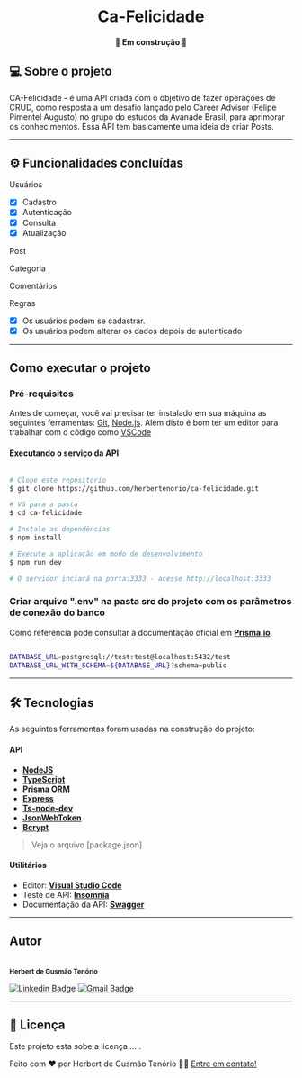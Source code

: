 
<p align="center">

 
</p>
<h1 align="center">
    Ca-Felicidade
</h1>

<h4 align="center"> 
	🚧  Em construção 🚧
</h4>


## 💻 Sobre o projeto

 CA-Felicidade - é uma API criada com o objetivo de fazer operações de CRUD, como resposta a um desafio lançado pelo Career Advisor (Felipe Pimentel Augusto) no grupo do estudos da Avanade Brasil, para aprimorar os conhecimentos. Essa API tem basicamente uma ideia de criar Posts.

---

## ⚙️ Funcionalidades concluídas

Usuários

  - [x] Cadastro
  - [x] Autenticação
  - [x] Consulta
  - [x] Atualização

Post

  
Categoria

 
Comentários


Regras

  - [x] Os usuários podem se cadastrar.
  - [x] Os usuários podem alterar os dados depois de autenticado

---

## Como executar o projeto

### Pré-requisitos

Antes de começar, você vai precisar ter instalado em sua máquina as seguintes ferramentas:
[Git](https://git-scm.com), [Node.js](https://nodejs.org/en/). 
Além disto é bom ter um editor para trabalhar com o código como [VSCode](https://code.visualstudio.com/)

#### Executando o serviço da API

```bash

# Clone este repositório
$ git clone https://github.com/herbertenorio/ca-felicidade.git

# Vá para a pasta 
$ cd ca-felicidade

# Instale as dependências
$ npm install

# Execute a aplicação em modo de desenvolvimento
$ npm run dev

# O servidor inciará na porta:3333 - acesse http://localhost:3333 

```
### Criar arquivo ".env" na pasta src do projeto com os parâmetros de conexão do banco
Como referência pode consultar a documentação oficial em **[Prisma.io](https://www.prisma.io/docs/guides/development-environment/environment-variables)**

```bash

DATABASE_URL=postgresql://test:test@localhost:5432/test
DATABASE_URL_WITH_SCHEMA=${DATABASE_URL}?schema=public

```
---

## 🛠 Tecnologias

As seguintes ferramentas foram usadas na construção do projeto:

#### **API**
  
-   **[NodeJS](https://nodejs.org/en/)**
-   **[TypeScript](https://www.typescriptlang.org/)**
-   **[Prisma ORM](https://www.prisma.io/)**
-   **[Express](https://expressjs.com/)**
-   **[Ts-node-dev](https://github.com/wclr/ts-node-dev)**
-   **[JsonWebToken](https://github.com/auth0/node-jsonwebtoken)**
-   **[Bcrypt](https://github.com/kelektiv/node.bcrypt.js)**

> Veja o arquivo  [package.json]

#### **Utilitários**

-   Editor:  **[Visual Studio Code](https://code.visualstudio.com/)**
-   Teste de API:  **[Insomnia](https://insomnia.rest/)**
-   Documentação da API: **[Swagger](https://swagger.io/)**
---

## Autor

 <br />
 <sub><b>Herbert de Gusmão Tenório</b></sub></a>
 <br />

 [![Linkedin Badge](https://img.shields.io/badge/LinkedIn-0077B5?style=for-the-badge&logo=linkedin&logoColor=white&link=https://www.linkedin.com/in/herbertenorio/)](https://www.linkedin.com/in/herbertenorio/) 
[![Gmail Badge](https://img.shields.io/badge/Gmail-D14836?style=for-the-badge&logo=gmail&logoColor=white&link=mailto:herbertenorio@gmail.com)](mailto:herbertenorio@gmail.com)

---

## 📝 Licença

Este projeto esta sobe a licença ... [](./LICENSE).

Feito com ❤️ por Herbert de Gusmão Tenório 👋🏽 [Entre em contato!](https://www.linkedin.com/in/herbertenorio/)
